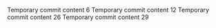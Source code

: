 Temporary commit content 6
Temporary commit content 12
Temporary commit content 26
Temporary commit content 29

